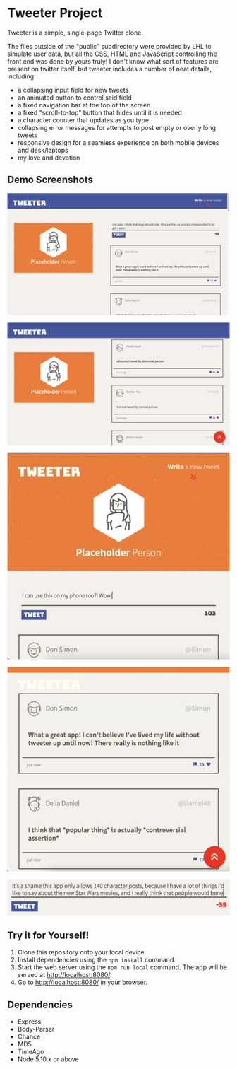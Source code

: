 # Tweeter Project

Tweeter is a simple, single-page Twitter clone.

The files outside of the "public" subdirectory were provided by LHL to simulate user data, but all the CSS, HTML and JavaScript controlling the front end was done by yours truly! I don't know what sort of features are present on twitter itself, but tweeter includes a number of neat details, including:

- a collapsing input field for new tweets
- an animated button to control said field
- a fixed navigation bar at the top of the screen
- a fixed "scroll-to-top" button that hides until it is needed
- a character counter that updates as you type
- collapsing error messages for attempts to post empty or overly long tweets
- responsive design for a seamless experience on both mobile devices and desk/laptops
- my love and devotion

## Demo Screenshots

!["Top of the page as seen on desktop"](https://github.com/gerard-c/tweeter/blob/master/docs/desktop-no-scroll.png?raw=true)

!["Scrolled page as seen on desktop"](https://github.com/gerard-c/tweeter/blob/master/docs/desktop-scroll.png?raw=true)

!["Top of the page as seen on mobile"](https://github.com/gerard-c/tweeter/blob/master/docs/mobile-no-scroll.png?raw=true)

!["Scrolled page as seen on mobile"](https://github.com/gerard-c/tweeter/blob/master/docs/mobile-scroll.png?raw=true)

!["Character counter preventing disaster"](https://github.com/gerard-c/tweeter/blob/master/docs/character-counter.png?raw=true)

## Try it for Yourself!

1. Clone this repository onto your local device.
2. Install dependencies using the `npm install` command.
3. Start the web server using the `npm run local` command. The app will be served at <http://localhost:8080/>.
4. Go to <http://localhost:8080/> in your browser.

## Dependencies

- Express
- Body-Parser
- Chance
- MD5
- TimeAgo
- Node 5.10.x or above
